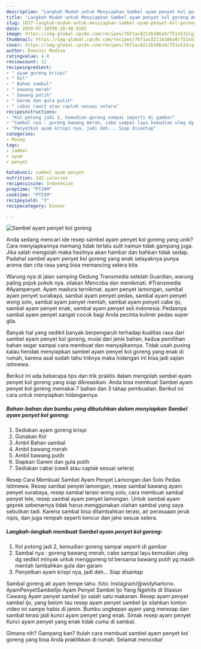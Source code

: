 ```yaml
---
description: "Langkah Mudah untuk Menyiapkan Sambel ayam penyet kol goreng Anti Gagal"
title: "Langkah Mudah untuk Menyiapkan Sambel ayam penyet kol goreng Anti Gagal"
slug: 1837-langkah-mudah-untuk-menyiapkan-sambel-ayam-penyet-kol-goreng-anti-gagal
date: 2020-07-18T00:20:48.918Z
image: https://img-global.cpcdn.com/recipes/76f1ac8211b106a9/751x532cq70/sambel-ayam-penyet-kol-goreng-foto-resep-utama.jpg
thumbnail: https://img-global.cpcdn.com/recipes/76f1ac8211b106a9/751x532cq70/sambel-ayam-penyet-kol-goreng-foto-resep-utama.jpg
cover: https://img-global.cpcdn.com/recipes/76f1ac8211b106a9/751x532cq70/sambel-ayam-penyet-kol-goreng-foto-resep-utama.jpg
author: Dominic Medina
ratingvalue: 4.8
reviewcount: 12
recipeingredient:
- " ayam goreng krispi"
- " Kol"
- " Bahan sambal"
- " bawang merah"
- " bawang putih"
- " Garem dan gula putih"
- " cabai rawit atau caplak sesuai selera"
recipeinstructions:
- "Kol potong jadi 2, kemudian goreng sampai seperti di gambar"
- "Sambal nya : goreng bawang merah, cabe sampai layu kemudian uleg dg sedikit minyak untuk menggoreng td bersama bawang putih yg masih mentah tambahkan gula dan garam"
- "Penyetkan ayam krispi nya, jadi deh... Siap disantap"
categories:
- Resep
tags:
- sambel
- ayam
- penyet

katakunci: sambel ayam penyet 
nutrition: 242 calories
recipecuisine: Indonesian
preptime: "PT39M"
cooktime: "PT55M"
recipeyield: "3"
recipecategory: Dinner

---
```



![Sambel ayam penyet kol goreng](https://img-global.cpcdn.com/recipes/76f1ac8211b106a9/751x532cq70/sambel-ayam-penyet-kol-goreng-foto-resep-utama.jpg)

Anda sedang mencari ide resep sambel ayam penyet kol goreng yang unik? Cara menyiapkannya memang tidak terlalu sulit namun tidak gampang juga. Jika salah mengolah maka hasilnya akan hambar dan bahkan tidak sedap. Padahal sambel ayam penyet kol goreng yang enak selayaknya punya aroma dan cita rasa yang bisa memancing selera kita.

Warung nya di jalan samping Gedung Transmedia setelah Guardian,.warung paling pojok pokok nya. silakan Mencoba dan menikmati. #Transmedia #Ayampenyet. Ayam madura ternikmat. ayam penyet lamongan, sambal ayam penyet surabaya, sambal ayam penyet pedas, sambal ayam penyet wong solo, sambal ayam penyet mentah, sambal ayam penyet cabe ijo, sambal ayam penyet enak, sambal ayam penyet asli indonesia. Pedasnya sambal ayam penyet sangat cocok bagi Anda pecinta kuliner pedas super gila.

Banyak hal yang sedikit banyak berpengaruh terhadap kualitas rasa dari sambel ayam penyet kol goreng, mulai dari jenis bahan, kedua pemilihan bahan segar sampai cara membuat dan menyajikannya. Tidak usah pusing kalau hendak menyiapkan sambel ayam penyet kol goreng yang enak di rumah, karena asal sudah tahu triknya maka hidangan ini bisa jadi sajian istimewa.


Berikut ini ada beberapa tips dan trik praktis dalam mengolah sambel ayam penyet kol goreng yang siap dikreasikan. Anda bisa membuat Sambel ayam penyet kol goreng memakai 7 bahan dan 3 tahap pembuatan. Berikut ini cara untuk menyiapkan hidangannya.

<!--inarticleads1-->

##### Bahan-bahan dan bumbu yang dibutuhkan dalam menyiapkan Sambel ayam penyet kol goreng:

1. Sediakan  ayam goreng krispi
1. Gunakan  Kol
1. Ambil  Bahan sambal
1. Ambil  bawang merah
1. Ambil  bawang putih
1. Siapkan  Garem dan gula putih
1. Sediakan  cabai (rawit atau caplak sesuai selera)


Resep Cara Membuat Sambel Ayam Penyet Lamongan dan Solo Pedas Istimewa. Resep sambal penyet lamongan, resep sambal bawang ayam penyet surabaya, resep sambal terasi wong solo, cara membuat sambal penyet lele, resep sambal ayam penyet lamongan. Untuk sambal ayam geprek sebenarnya tidak harus menggunakan olahan sambal yang saya sebutkan tadi. Karena sambal bisa ditambahkan terasi, air perasaaan jeruk nipis, dan juga rempah seperti kencur dan jahe sesuai selera. 

<!--inarticleads2-->

##### Langkah-langkah membuat Sambel ayam penyet kol goreng:

1. Kol potong jadi 2, kemudian goreng sampai seperti di gambar
1. Sambal nya : goreng bawang merah, cabe sampai layu kemudian uleg dg sedikit minyak untuk menggoreng td bersama bawang putih yg masih mentah tambahkan gula dan garam
1. Penyetkan ayam krispi nya, jadi deh... Siap disantap


Sambal goreng ati ayam tempe tahu. foto: Instagram/@widyhartono. AyamPenyetSambelIjo Ayam Penyet Sambel Ijo Yang Ngehits di Stasiun Cawang Ayam penyet sambel ijo salah satu makanan. Resep ayam penyet sambel ijo, yang belom tau resep ayam penyet sambel ijo silahkan tonton video ini sampe habis di jamin. Bumbu ungkepan ayam yang meresap dan sambal terasi jadi kunci ayam penyet yang enak. Simak resep ayam penyet Kunci ayam penyet yang enak tidak cuma di sambal. 

Gimana nih? Gampang kan? Itulah cara membuat sambel ayam penyet kol goreng yang bisa Anda praktikkan di rumah. Selamat mencoba!
